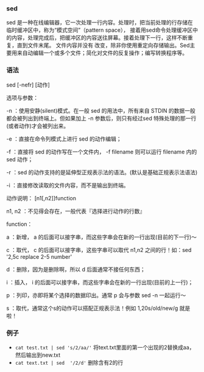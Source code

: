 ### sed
sed 是一种在线编辑器，它一次处理一行内容。处理时，把当前处理的行存储在临时缓冲区中，称为“模式空间”（pattern space），
接着用sed命令处理缓冲区中的内容，处理完成后，把缓冲区的内容送往屏幕。接着处理下一行，这样不断重复，直到文件末尾。
文件内容并没有 改变，除非你使用重定向存储输出。Sed主要用来自动编辑一个或多个文件；简化对文件的反复操作；编写转换程序等。

### 语法
sed [-nefr] [动作]

选项与参数：

-n ：使用安静(silent)模式。在一般 sed 的用法中，所有来自 STDIN 的数据一般都会被列出到终端上。但如果加上 -n 参数后，则只有经过sed 特殊处理的那一行(或者动作)才会被列出来。

-e ：直接在命令列模式上进行 sed 的动作编辑；

-f ：直接将 sed 的动作写在一个文件内， -f filename 则可以运行 filename 内的 sed 动作；

-r ：sed 的动作支持的是延伸型正规表示法的语法。(默认是基础正规表示法语法)

-i ：直接修改读取的文件内容，而不是输出到终端。

动作说明： [n1[,n2]]function

n1, n2 ：不见得会存在，一般代表『选择进行动作的行数』

function：

a ：新增， a 的后面可以接字串，而这些字串会在新的一行出现(目前的下一行)～

c ：取代， c 的后面可以接字串，这些字串可以取代 n1,n2 之间的行！如：sed '2,5c replace 2-5 number'

d ：删除，因为是删除啊，所以 d 后面通常不接任何东西；

i ：插入， i 的后面可以接字串，而这些字串会在新的一行出现(目前的上一行)；

p ：列印，亦即将某个选择的数据印出。通常 p 会与参数 sed -n 一起运行～

s ：取代，通常这个s的动作可以搭配正规表示法！例如 1,20s/old/new/g 就是啦！

### 例子
- `cat test.txt | sed 's/2/aa/'` 将text.txt里面的第一个出现的2替换成aa，然后输出到new.txt
- `cat text.txt | sed  '/2/d'` 删除含有2的行
